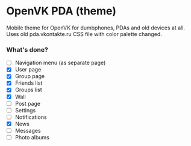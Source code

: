 # OpenVK PDA (theme)
Mobile theme for OpenVK for dumbphones, PDAs and old devices at all. Uses old pda.vkontakte.ru CSS file with color palette changed.

### What's done?

- [ ] Navigation menu (as separate page)
- [x] User page
- [x] Group page
- [x] Friends list
- [x] Groups list
- [x] Wall
- [ ] Post page
- [ ] Settings
- [ ] Notifications
- [x] News
- [ ] Messages
- [ ] Photo albums